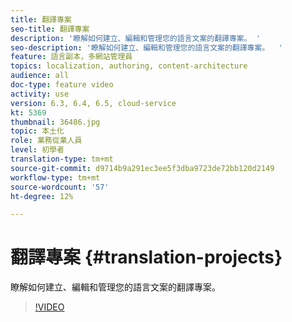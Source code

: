 ```yaml
---
title: 翻譯專案
seo-title: 翻譯專案
description: '瞭解如何建立、編輯和管理您的語言文案的翻譯專案。 '
seo-description: '瞭解如何建立、編輯和管理您的語言文案的翻譯專案。  '
feature: 語言副本，多網站管理員
topics: localization, authoring, content-architecture
audience: all
doc-type: feature video
activity: use
version: 6.3, 6.4, 6.5, cloud-service
kt: 5369
thumbnail: 36486.jpg
topic: 本土化
role: 業務從業人員
level: 初學者
translation-type: tm+mt
source-git-commit: d9714b9a291ec3ee5f3dba9723de72bb120d2149
workflow-type: tm+mt
source-wordcount: '57'
ht-degree: 12%

---
```



# 翻譯專案 {#translation-projects}

瞭解如何建立、編輯和管理您的語言文案的翻譯專案。

>[!VIDEO](https://video.tv.adobe.com/v/36486?quality=12&learn=on)
